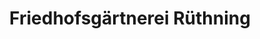 ---
title: "Friedhofsgärtnerei Rüthning"
url: /rathenow/friedhofsgaertnerei-ruethning/
shop: Blumen
---